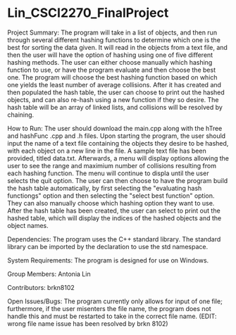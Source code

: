 # Lin_CSCI2270_FinalProject
Project Summary:
The program will take in a list of objects, and then run through several different hashing functions to determine which one is the best for sorting the data given. It will read in the objects from a text file, and then the user will have the option of hashing using one of five different hashing methods. The user can either choose manually which hashing function to use, or have the program evaluate and then choose the best one. The program will choose the best hashing function based on which one yields the least number of average collisions. After it has created and then populated the hash table, the user can choose to print out the hashed objects, and can also re-hash using a new function if they so desire. The hash table will be an array of linked lists, and collisions will be resolved by chaining.

How to Run:
The user should download the main.cpp along with the hTree and hashFunc .cpp and .h files. Upon starting the program, the user should input the name of a text file containing the objects they desire to be hashed, with each object on a new line in the file. A sample text file has been provided, titled data.txt. Afterwards, a menu will display options allowing the user to see the range and maximium number of collisions resulting from each hashing function. The menu will continue to displa until the user selects the quit option. The user can then choose to have the program build the hash table automatically, by first selecting the "evaluating hash functiongs" option and then selecting the "select best function" option. They can also manually choose which hashing option they want to use. After the hash table has been created, the user can select to print out the hashed table, which will display the indices of the hashed objects and the object names.

Dependencies:
The program uses the C++ standard library. The standard library can be imported by the declaration to use the std namespace.

System Requirements:
The program is designed for use on Windows.

Group Members:
Antonia Lin

Contributors:
brkn8102

Open Issues/Bugs:
The program currently only allows for input of one file; furthermore, if the user misenters the file name, the program does not handle this and must be restarted to take in the correct file name. (EDIT: wrong file name issue has been resolved by brkn 8102)
